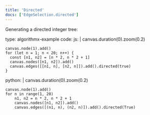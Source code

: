 ```yaml
---
title: 'Directed'
docs: ['EdgeSelection.directed']
---
```


Generating a directed integer tree:

<data type='yaml'>
type: algorithmx-example
code:
  js: |
    canvas.duration(0).zoom(0.2)
    
    canvas.node(1).add()
    for (let n = 1; n < 20; n++) {
      const [n1, n2] = [n * 2, n * 2 + 1]
      canvas.nodes([n1, n2]).add()
      canvas.edges([[n1, n], [n2, n]]).add().directed(true)
    }
  python: |
    canvas.duration(0).zoom(0.2)
    
    canvas.node(1).add()
    for n in range(1, 20)
        n1, n2 = n * 2, n * 2 + 1
        canvas.nodes([n1, n2]).add()
        canvas.edges([(n1, n), (n2, n)]).add().directed(True)
</data>
